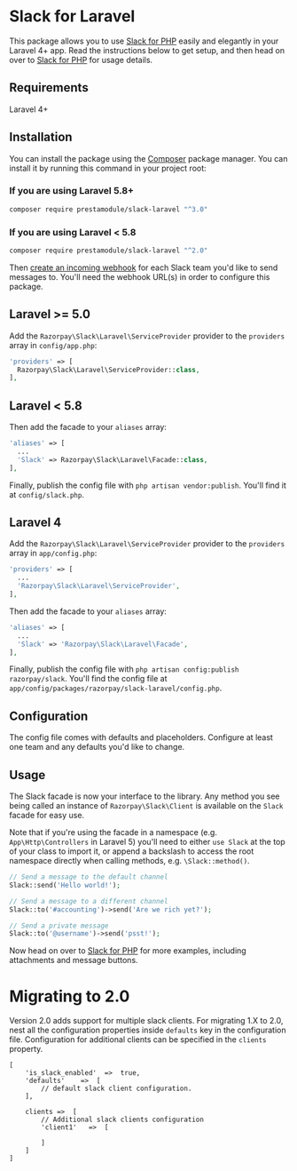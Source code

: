 # Slack for Laravel

This package allows you to use [Slack for PHP](https://github.com/razorpay/slack) easily and elegantly in your Laravel 4+ app. Read the instructions below to get setup, and then head on over to [Slack for PHP](https://github.com/razorpay/slack) for usage details.

## Requirements

Laravel 4+

## Installation

You can install the package using the [Composer](https://getcomposer.org/) package manager. You can install it by running this command in your project root:

### If you are using Laravel 5.8+

```sh
composer require prestamodule/slack-laravel "^3.0"
```

### If you are using Laravel < 5.8

```sh
composer require prestamodule/slack-laravel "^2.0"
```

Then [create an incoming webhook](https://my.slack.com/services/new/incoming-webhook) for each Slack team you'd like to send messages to. You'll need the webhook URL(s) in order to configure this package.

## Laravel >= 5.0

Add the `Razorpay\Slack\Laravel\ServiceProvider` provider to the `providers` array in `config/app.php`:

```php
'providers' => [
  Razorpay\Slack\Laravel\ServiceProvider::class,
],
```

## Laravel < 5.8

Then add the facade to your `aliases` array:

```php
'aliases' => [
  ...
  'Slack' => Razorpay\Slack\Laravel\Facade::class,
],
```

Finally, publish the config file with `php artisan vendor:publish`. You'll find it at `config/slack.php`.

## Laravel 4

Add the `Razorpay\Slack\Laravel\ServiceProvider` provider to the `providers` array in `app/config.php`:

```php
'providers' => [
  ...
  'Razorpay\Slack\Laravel\ServiceProvider',
],
```

Then add the facade to your `aliases` array:

```php
'aliases' => [
  ...
  'Slack' => 'Razorpay\Slack\Laravel\Facade',
],
```

Finally, publish the config file with `php artisan config:publish razorpay/slack`. You'll find the config file at `app/config/packages/razorpay/slack-laravel/config.php`.

## Configuration

The config file comes with defaults and placeholders. Configure at least one team and any defaults you'd like to change.

## Usage

The Slack facade is now your interface to the library. Any method you see being called an instance of `Razorpay\Slack\Client` is available on the `Slack` facade for easy use.

Note that if you're using the facade in a namespace (e.g. `App\Http\Controllers` in Laravel 5) you'll need to either `use Slack` at the top of your class to import it, or append a backslash to access the root namespace directly when calling methods, e.g. `\Slack::method()`.

```php
// Send a message to the default channel
Slack::send('Hello world!');

// Send a message to a different channel
Slack::to('#accounting')->send('Are we rich yet?');

// Send a private message
Slack::to('@username')->send('psst!');
```

Now head on over to [Slack for PHP](https://github.com/razorpay/slack) for more examples, including attachments and message buttons.

# Migrating to 2.0
Version 2.0 adds support for multiple slack clients. For migrating 1.X to 2.0, nest all the configuration properties inside `defaults` key in the configuration file. Configuration for additional clients can be specified in the `clients` property.

```
[
    'is_slack_enabled'  =>  true,
    'defaults'    =>  [
        // default slack client configuration.
    ],

    clients =>  [
        // Additional slack clients configuration
        'client1'   =>  [

        ]
    ]
]
```

